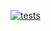 [![tests](https://github.com/ericminio/learning-redis/actions/workflows/tests.yml/badge.svg)](https://github.com/ericminio/learning-redis/actions/workflows/tests.yml)
